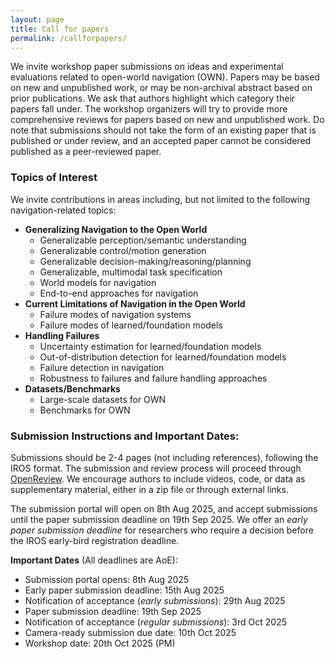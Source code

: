 ```yaml
---
layout: page
title: Call for papers
permalink: /callforpapers/
---
```


We invite workshop paper submissions on ideas and experimental evaluations related to open-world navigation (OWN). Papers may be based on new and unpublished work, or may be non-archival abstract based on prior publications. We ask that authors highlight which category their papers fall under. The workshop organizers will try to provide more comprehensive reviews for papers based on new and unpublished work. Do note that submissions should not take the form of an existing paper that is published or under review, and an accepted paper cannot be considered published as a peer-reviewed paper.

### Topics of Interest
We invite contributions in areas including, but not limited to the following navigation-related topics:

* **Generalizing Navigation to the Open World**
    * Generalizable perception/semantic understanding
    * Generalizable control/motion generation
    * Generalizable decision-making/reasoning/planning
    * Generalizable, multimodal task specification
    * World models for navigation
    * End-to-end approaches for navigation
* **Current Limitations of Navigation in the Open World**
    * Failure modes of navigation systems
    * Failure modes of learned/foundation models
* **Handling Failures**
    * Uncertainty estimation for learned/foundation models
    * Out-of-distribution detection for learned/foundation models
    * Failure detection in navigation
    * Robustness to failures and failure handling approaches
* **Datasets/Benchmarks**
    * Large-scale datasets for OWN
    * Benchmarks for OWN

### Submission Instructions and Important Dates:
Submissions should be 2-4 pages (not including references), following the IROS format. The submission and review process will proceed through [OpenReview](https://openreview.net/group?id=IEEE.org/IROS/2025/Workshop/OWN). We encourage authors to include videos, code, or data as supplementary material, either in a zip file or through external links.

The submission portal will open on 8th Aug 2025, and accept submissions until the paper submission deadline on 19th Sep 2025. We offer an _early paper submission deadline_ for researchers who require a decision before the IROS early-bird registration deadline.

**Important Dates**  (All deadlines are AoE):

* Submission portal opens: 8th Aug 2025
* Early paper submission deadline: 15th Aug 2025
* Notification of acceptance (_early submissions_): 29th Aug 2025
* Paper submission deadline: 19th Sep 2025
* Notification of acceptance (_regular submissions_): 3rd Oct 2025
* Camera-ready submission due date: 10th Oct 2025
* Workshop date: 20th Oct 2025 (PM)